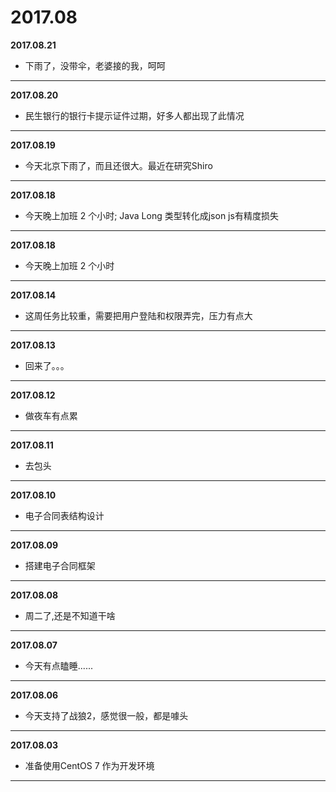 # 2017.08

**2017.08.21**
*    下雨了，没带伞，老婆接的我，呵呵
---

**2017.08.20**
*    民生银行的银行卡提示证件过期，好多人都出现了此情况
---

**2017.08.19**
*   今天北京下雨了，而且还很大。最近在研究Shiro
---

**2017.08.18**
*   今天晚上加班 2 个小时; Java Long 类型转化成json js有精度损失
---

**2017.08.18**
*   今天晚上加班 2 个小时
---

**2017.08.14**
*   这周任务比较重，需要把用户登陆和权限弄完，压力有点大
---

**2017.08.13**
*   回来了。。。
---

**2017.08.12**
*   做夜车有点累
---

**2017.08.11**
*   去包头
---

**2017.08.10**
*	电子合同表结构设计
---

**2017.08.09**
*	搭建电子合同框架
---

**2017.08.08**
*	周二了,还是不知道干啥
---

**2017.08.07**
*	今天有点瞌睡......
---

**2017.08.06**
*	今天支持了战狼2，感觉很一般，都是噱头
---

**2017.08.03**
*	准备使用CentOS 7 作为开发环境
---
